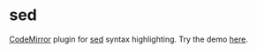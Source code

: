 # sed
[CodeMirror](https://codemirror.net/) plugin for [sed](https://www.gnu.org/software/sed/manual/sed.html) syntax highlighting. Try the demo [here](https://inventshah.github.io/sed-codemirror).
